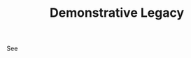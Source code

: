 ---
title: Demonstrative Legacy
letter: D
permalink: "/definitions/bld-demonstrative-legacy.html"
body: See
published_at: '2018-07-07'
source: Black's Law Dictionary 2nd Ed (1910)
layout: post
---